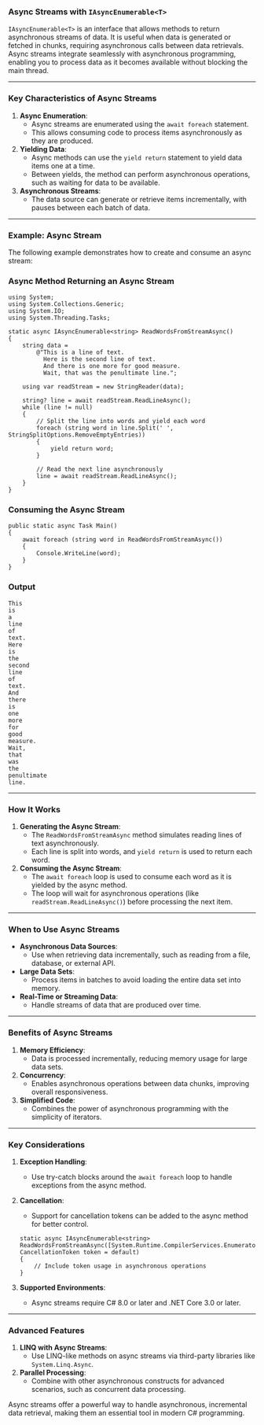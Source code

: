 ### **Async Streams with `IAsyncEnumerable<T>`**

`IAsyncEnumerable<T>` is an interface that allows methods to return asynchronous streams of data. It is useful when data is generated or fetched in chunks, requiring asynchronous calls between data retrievals. Async streams integrate seamlessly with asynchronous programming, enabling you to process data as it becomes available without blocking the main thread.

* * * * *

### **Key Characteristics of Async Streams**

1.  **Async Enumeration**:
    -   Async streams are enumerated using the `await foreach` statement.
    -   This allows consuming code to process items asynchronously as they are produced.
2.  **Yielding Data**:
    -   Async methods can use the `yield return` statement to yield data items one at a time.
    -   Between yields, the method can perform asynchronous operations, such as waiting for data to be available.
3.  **Asynchronous Streams**:
    -   The data source can generate or retrieve items incrementally, with pauses between each batch of data.

* * * * *

### **Example: Async Stream**

The following example demonstrates how to create and consume an async stream:

### **Async Method Returning an Async Stream**

```
using System;
using System.Collections.Generic;
using System.IO;
using System.Threading.Tasks;

static async IAsyncEnumerable<string> ReadWordsFromStreamAsync()
{
    string data =
        @"This is a line of text.
          Here is the second line of text.
          And there is one more for good measure.
          Wait, that was the penultimate line.";

    using var readStream = new StringReader(data);

    string? line = await readStream.ReadLineAsync();
    while (line != null)
    {
        // Split the line into words and yield each word
        foreach (string word in line.Split(' ', StringSplitOptions.RemoveEmptyEntries))
        {
            yield return word;
        }

        // Read the next line asynchronously
        line = await readStream.ReadLineAsync();
    }
}

```

### **Consuming the Async Stream**

```
public static async Task Main()
{
    await foreach (string word in ReadWordsFromStreamAsync())
    {
        Console.WriteLine(word);
    }
}

```

### **Output**

```
This
is
a
line
of
text.
Here
is
the
second
line
of
text.
And
there
is
one
more
for
good
measure.
Wait,
that
was
the
penultimate
line.

```

* * * * *

### **How It Works**

1.  **Generating the Async Stream**:
    -   The `ReadWordsFromStreamAsync` method simulates reading lines of text asynchronously.
    -   Each line is split into words, and `yield return` is used to return each word.
2.  **Consuming the Async Stream**:
    -   The `await foreach` loop is used to consume each word as it is yielded by the async method.
    -   The loop will wait for asynchronous operations (like `readStream.ReadLineAsync()`) before processing the next item.

* * * * *

### **When to Use Async Streams**

-   **Asynchronous Data Sources**:
    -   Use when retrieving data incrementally, such as reading from a file, database, or external API.
-   **Large Data Sets**:
    -   Process items in batches to avoid loading the entire data set into memory.
-   **Real-Time or Streaming Data**:
    -   Handle streams of data that are produced over time.

* * * * *

### **Benefits of Async Streams**

1.  **Memory Efficiency**:
    -   Data is processed incrementally, reducing memory usage for large data sets.
2.  **Concurrency**:
    -   Enables asynchronous operations between data chunks, improving overall responsiveness.
3.  **Simplified Code**:
    -   Combines the power of asynchronous programming with the simplicity of iterators.

* * * * *

### **Key Considerations**

1.  **Exception Handling**:

    -   Use try-catch blocks around the `await foreach` loop to handle exceptions from the async method.
2.  **Cancellation**:

    -   Support for cancellation tokens can be added to the async method for better control.

    ```
    static async IAsyncEnumerable<string> ReadWordsFromStreamAsync([System.Runtime.CompilerServices.EnumeratorCancellation] CancellationToken token = default)
    {
        // Include token usage in asynchronous operations
    }

    ```

3.  **Supported Environments**:

    -   Async streams require C# 8.0 or later and .NET Core 3.0 or later.

* * * * *

### **Advanced Features**

1.  **LINQ with Async Streams**:
    -   Use LINQ-like methods on async streams via third-party libraries like `System.Linq.Async`.
2.  **Parallel Processing**:
    -   Combine with other asynchronous constructs for advanced scenarios, such as concurrent data processing.

Async streams offer a powerful way to handle asynchronous, incremental data retrieval, making them an essential tool in modern C# programming.